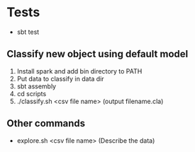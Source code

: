 # Tests

* sbt test

## Classify new object using default model

1. Install spark and add bin directory to PATH
1. Put data to classify in data dir
1. sbt assembly
1. cd scripts
1. ./classify.sh \<csv file name> (output filename.cla)

## Other commands

* explore.sh \<csv file name> (Describe the data)